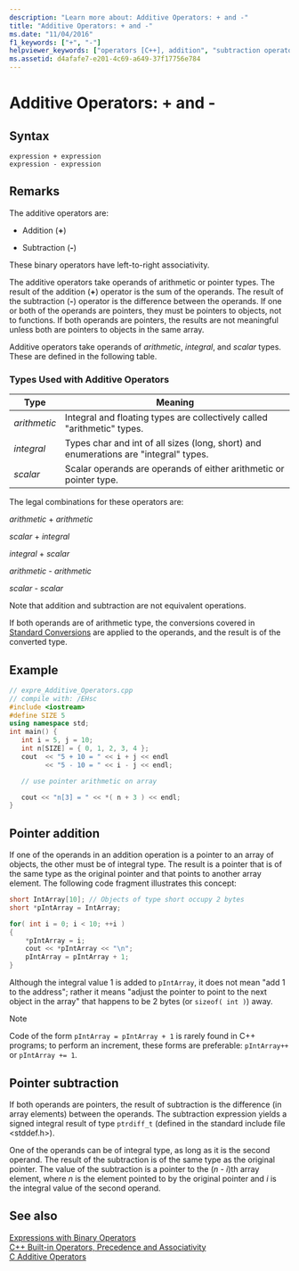 ```yaml
---
description: "Learn more about: Additive Operators: + and -"
title: "Additive Operators: + and -"
ms.date: "11/04/2016"
f1_keywords: ["+", "-"]
helpviewer_keywords: ["operators [C++], addition", "subtraction operator [C++], additive operators", "+ operator [C++], additive operators", "additive operators [C++]", "arithmetic operators [C++], additive operators", "- operator [C++], additive operators in C++"]
ms.assetid: d4afafe7-e201-4c69-a649-37f17756e784
---
```

# Additive Operators: + and -

## Syntax

```
expression + expression
expression - expression
```

## Remarks

The additive operators are:

- Addition (**+**)

- Subtraction (**-**)

These binary operators have left-to-right associativity.

The additive operators take operands of arithmetic or pointer types. The result of the addition (**+**) operator is the sum of the operands. The result of the subtraction (**-**) operator is the difference between the operands. If one or both of the operands are pointers, they must be pointers to objects, not to functions. If both operands are pointers, the results are not meaningful unless both are pointers to objects in the same array.

Additive operators take operands of *arithmetic*, *integral*, and *scalar* types. These are defined in the following table.

### Types Used with Additive Operators

|Type|Meaning|
|----------|-------------|
|*arithmetic*|Integral and floating types are collectively called "arithmetic" types.|
|*integral*|Types char and int of all sizes (long, short) and enumerations are "integral" types.|
|*scalar*|Scalar operands are operands of either arithmetic or pointer type.|

The legal combinations for these operators are:

*arithmetic* + *arithmetic*

*scalar* + *integral*

*integral* + *scalar*

*arithmetic* - *arithmetic*

*scalar* - *scalar*

Note that addition and subtraction are not equivalent operations.

If both operands are of arithmetic type, the conversions covered in [Standard Conversions](standard-conversions.md) are applied to the operands, and the result is of the converted type.

## Example

```cpp
// expre_Additive_Operators.cpp
// compile with: /EHsc
#include <iostream>
#define SIZE 5
using namespace std;
int main() {
   int i = 5, j = 10;
   int n[SIZE] = { 0, 1, 2, 3, 4 };
   cout  << "5 + 10 = " << i + j << endl
         << "5 - 10 = " << i - j << endl;

   // use pointer arithmetic on array

   cout << "n[3] = " << *( n + 3 ) << endl;
}
```

## Pointer addition

If one of the operands in an addition operation is a pointer to an array of objects, the other must be of integral type. The result is a pointer that is of the same type as the original pointer and that points to another array element. The following code fragment illustrates this concept:

```cpp
short IntArray[10]; // Objects of type short occupy 2 bytes
short *pIntArray = IntArray;

for( int i = 0; i < 10; ++i )
{
    *pIntArray = i;
    cout << *pIntArray << "\n";
    pIntArray = pIntArray + 1;
}
```

Although the integral value 1 is added to `pIntArray`, it does not mean "add 1 to the address"; rather it means "adjust the pointer to point to the next object in the array" that happens to be 2 bytes (or `sizeof( int )`) away.

> [!NOTE]
> Code of the form `pIntArray = pIntArray + 1` is rarely found in C++ programs; to perform an increment, these forms are preferable: `pIntArray++` or `pIntArray += 1`.

## Pointer subtraction

If both operands are pointers, the result of subtraction is the difference (in array elements) between the operands. The subtraction expression yields a signed integral result of type `ptrdiff_t` (defined in the standard include file \<stddef.h>).

One of the operands can be of integral type, as long as it is the second operand. The result of the subtraction is of the same type as the original pointer. The value of the subtraction is a pointer to the (*n* - *i*)th array element, where *n* is the element pointed to by the original pointer and *i* is the integral value of the second operand.

## See also

[Expressions with Binary Operators](../cpp/expressions-with-binary-operators.md)<br/>
[C++ Built-in Operators, Precedence and Associativity](../cpp/cpp-built-in-operators-precedence-and-associativity.md)<br/>
[C Additive Operators](../c-language/c-additive-operators.md)
